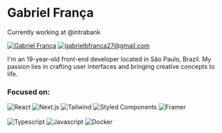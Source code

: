 # Gabriel França
Currently working at @intrabank

[![Gabriel França](https://img.shields.io/badge/Gabriel_França-1f1f1f?style=for-the-badge&logo=linkedin)](https://www.linkedin.com/in/gfrnca/)
[![gabrielbfranca27@gmail.com](https://img.shields.io/badge/gabrielbfranca27%40gmail.com-1f1f1f?style=for-the-badge&logo=gmail&logoColor=%23fff)](mailto:diego.schell.f@gmail.com)

I'm an 19-year-old front-end developer located in São Paulo, Brazil. My passion lies in crafting user interfaces and bringing creative concepts to life.
### Focused on:

![React](https://img.shields.io/badge/React-1f1f1f?logo=react&logoColor=%23fff)
![Next.js](https://img.shields.io/badge/Next.js-1f1f1f?logo=nextdotjs&logoColor=%23fff)
![Tailwind](https://img.shields.io/badge/Tailwind-1f1f1f?logo=tailwindcss&logoColor=%23fff)
![Styled Components](https://img.shields.io/badge/Styled_Components-1f1f1f?logo=styledcomponents&logoColor=%23fff)
![Framer](https://img.shields.io/badge/Framer-1f1f1f?logo=Framer&logoColor=%23fff)
<br><br>
![Typescript](https://img.shields.io/badge/Typescript-1f1f1f?logo=typescript&logoColor=%23fff)
![Javascript](https://img.shields.io/badge/Javascript-1f1f1f?logo=javascript&logoColor=%23fff)
![Docker](https://img.shields.io/badge/Docker-1f1f1f?logo=docker&logoColor=%23fff)





